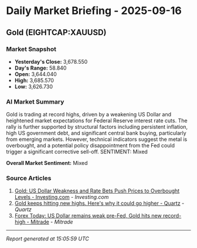 # Daily Market Briefing - 2025-09-16

## Gold (EIGHTCAP:XAUUSD)

### Market Snapshot
*   **Yesterday's Close:** 3,678.550
*   **Day's Range:** 58.840
*   **Open:** 3,644.040
*   **High:** 3,685.570
*   **Low:** 3,626.730

### AI Market Summary
Gold is trading at record highs, driven by a weakening US Dollar and heightened market expectations for Federal Reserve interest rate cuts. The rally is further supported by structural factors including persistent inflation, high US government debt, and significant central bank buying, particularly from emerging markets. However, technical indicators suggest the metal is overbought, and a potential policy disappointment from the Fed could trigger a significant corrective sell-off.
SENTIMENT: Mixed

**Overall Market Sentiment:** Mixed

### Source Articles
1. [Gold: US Dollar Weakness and Rate Bets Push Prices to Overbought Levels - Investing.com](https://www.investing.com/analysis/gold-us-dollar-weakness-and-rate-bets-push-prices-to-overbought-levels-200666977) - *Investing.com*
2. [Gold keeps hitting new highs. Here's why it could go higher - Quartz](https://qz.com/gold-keeps-hitting-new-highs-heres-why-and-whether-or-not-its-time-to-sell-now) - *Quartz*
3. [Forex Today: US Dollar remains weak pre-Fed, Gold hits new record-high - Mitrade](https://www.mitrade.com/insights/forex-analysis/usds/fxstreet-USDOLLARFEURUSDUSDJPYXAUUSD-202509161636) - *Mitrade*

---

*Report generated at 15:05:59 UTC*